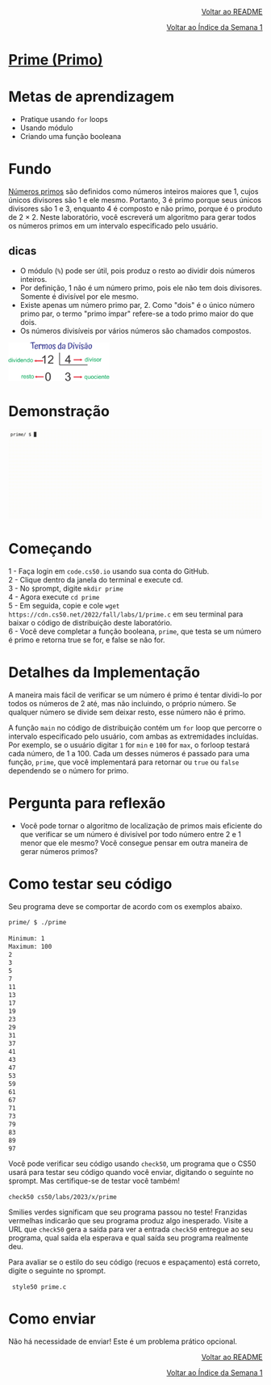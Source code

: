 <p align="right">
   <a href="https://patyfil.github.io/cs50-cc50-harvard/">Voltar ao README</a>
</p>
<p align="right">
   <a href="https://patyfil.github.io/cs50-cc50-harvard/1-C.html">Voltar ao Índice da Semana 1</a>
</p>

# [Prime (Primo)](https://cs50.harvard.edu/x/2023/problems/1/prime/)  


# Metas de aprendizagem
* Pratique usando `for` loops  
* Usando módulo  
* Criando uma função booleana  


# Fundo
[Números primos](https://pt.wikipedia.org/wiki/N%C3%BAmero_primo) são definidos como números inteiros maiores que 1, cujos únicos divisores são 1 e ele mesmo. Portanto, 3 é primo porque seus únicos divisores são 1 e 3, enquanto 4 é composto e não primo, porque é o produto de 2 × 2. Neste laboratório, você escreverá um algoritmo para gerar todos os números primos em um intervalo especificado pelo usuário.

## dicas
* O módulo (`%`) pode ser útil, pois produz o resto ao dividir dois números inteiros.
* Por definição, 1 não é um número primo, pois ele não tem dois divisores. Somente é divisível por ele mesmo.
* Existe apenas um número primo par, 2. Como "dois" é o único número primo par, o termo "primo ímpar" refere-se a todo primo maior do que dois.
* Os números divisíveis por vários números são chamados compostos.  

<img width= 200 src="../assets/divisao.svg">

# Demonstração

<img src="../assets/primeDemo.gif" />

# Começando
1 - Faça login em `code.cs50.io` usando sua conta do GitHub.  
2 - Clique dentro da janela do terminal e execute cd.  
3 - No `$`prompt, digite `mkdir prime`  
4 - Agora execute `cd prime`  
5 - Em seguida, copie e cole `wget https://cdn.cs50.net/2022/fall/labs/1/prime.c` em seu terminal para baixar o código de distribuição deste laboratório.  
6 - Você deve completar a função booleana, `prime`, que testa se um número é primo e retorna true se for, e false se não for.  

# Detalhes da Implementação
A maneira mais fácil de verificar se um número é primo é tentar dividi-lo por todos os números de 2 até, mas não incluindo, o próprio número. Se qualquer número se divide sem deixar resto, esse número não é primo.

A função `main` no código de distribuição contém um `for` loop que percorre o intervalo especificado pelo usuário, com ambas as extremidades incluídas. Por exemplo, se o usuário digitar `1` for `min` e `100` for `max`, o forloop testará cada número, de 1 a 100. Cada um desses números é passado para uma função, `prime`, que você implementará para retornar ou `true` ou `false` dependendo se o número for primo.

# Pergunta para reflexão
* Você pode tornar o algoritmo de localização de primos mais eficiente do que verificar se um número é divisível por todo número entre 2 e 1 menor que ele mesmo? Você consegue pensar em outra maneira de gerar números primos?

# Como testar seu código
Seu programa deve se comportar de acordo com os exemplos abaixo.

```
prime/ $ ./prime

Minimum: 1
Maximum: 100
2
3
5
7
11
13
17
19
23
29
31
37
41
43
47
53
59
61
67
71
73
79
83
89
97
```

Você pode verificar seu código usando `check50`, um programa que o CS50 usará para testar seu código quando você enviar, digitando o seguinte no `$`prompt. Mas certifique-se de testar você também!

`check50 cs50/labs/2023/x/prime`  

Smilies verdes significam que seu programa passou no teste! Franzidas vermelhas indicarão que seu programa produz algo inesperado. Visite a URL que `check50` gera a saída para ver a entrada `check50` entregue ao seu programa, qual saída ela esperava e qual saída seu programa realmente deu.

Para avaliar se o estilo do seu código (recuos e espaçamento) está correto, digite o seguinte no `$`prompt.

` style50 prime.c`  

# Como enviar

Não há necessidade de enviar! Este é um problema prático opcional.


<p align="right">
   <a href="https://patyfil.github.io/cs50-cc50-harvard/">Voltar ao README</a>
</p>
<p align="right">
   <a href="https://patyfil.github.io/cs50-cc50-harvard/1-C.html">Voltar ao Índice da Semana 1</a>
</p>